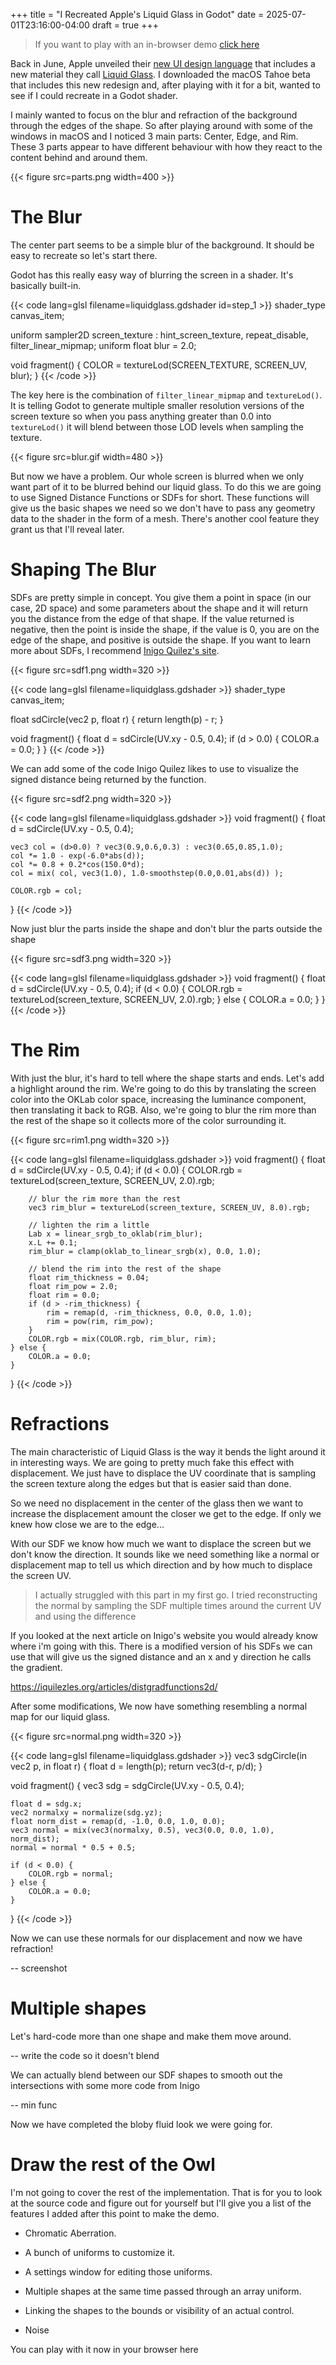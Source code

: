 +++
title = "I Recreated Apple's Liquid Glass in Godot"
date = 2025-07-01T23:16:00-04:00
draft = true
+++


> If you want to play with an in-browser demo [click here](https://nostabyte.itch.io/godot-liquid-glass-demo)

Back in June, Apple unveiled their [new UI design language](https://www.apple.com/newsroom/2025/06/apple-introduces-a-delightful-and-elegant-new-software-design/) that includes a new material they call [Liquid Glass](https://developer.apple.com/documentation/technologyoverviews/liquid-glass). I downloaded the macOS Tahoe beta that includes this new redesign and, after playing with it for a bit, wanted to see if I could recreate in a Godot shader.

I mainly wanted to focus on the blur and refraction of the background through the edges of the shape. So after playing around with some of the windows in macOS and I noticed 3 main parts: Center, Edge, and Rim. These 3 parts appear to have different behaviour with how they react to the content behind and around them.

{{< figure src=parts.png width=400 >}}

# The Blur

The center part seems to be a simple blur of the background. It should be easy to recreate so let's start there.

Godot has this really easy way of blurring the screen in a shader. It's basically built-in.

{{< code lang=glsl filename=liquidglass.gdshader id=step_1 >}}
shader_type canvas_item;

uniform sampler2D screen_texture : hint_screen_texture, repeat_disable, filter_linear_mipmap;
uniform float blur = 2.0;

void fragment() {
	COLOR = textureLod(SCREEN_TEXTURE, SCREEN_UV, blur);
}
{{< /code >}}

The key here is the combination of `filter_linear_mipmap` and `textureLod()`. It is telling Godot to generate multiple smaller resolution versions of the screen texture so when you pass anything greater than 0.0 into `textureLod()` it will blend between those LOD levels when sampling the texture.

{{< figure src=blur.gif width=480 >}}

But now we have a problem. Our whole screen is blurred when we only want part of it to be blurred behind our liquid glass. To do this we are going to use Signed Distance Functions or SDFs for short. These functions will give us the basic shapes we need so we don't have to pass any geometry data to the shader in the form of a mesh. There's another cool feature they grant us that I'll reveal later.

# Shaping The Blur

SDFs are pretty simple in concept. You give them a point in space (in our case, 2D space) and some parameters about the shape and it will return you the distance from the edge of that shape. If the value returned is negative, then the point is inside the shape, if the value is 0, you are on the edge of the shape, and positive is outside the shape. If you want to learn more about SDFs, I recommend [Inigo Quilez's site](https://iquilezles.org/articles/distfunctions2d/).

{{< figure src=sdf1.png width=320 >}}

{{< code lang=glsl filename=liquidglass.gdshader >}}
shader_type canvas_item;

float sdCircle(vec2 p, float r) {
	return length(p) - r;
}

void fragment() {
	float d = sdCircle(UV.xy - 0.5, 0.4);
	if (d > 0.0) {
		COLOR.a = 0.0;
	}
}
{{< /code >}}

We can add some of the code Inigo Quilez likes to use to visualize the signed distance being returned by the function.

{{< figure src=sdf2.png width=320 >}}

{{< code lang=glsl filename=liquidglass.gdshader >}}
void fragment() {
	float d = sdCircle(UV.xy - 0.5, 0.4);
	
	vec3 col = (d>0.0) ? vec3(0.9,0.6,0.3) : vec3(0.65,0.85,1.0);
	col *= 1.0 - exp(-6.0*abs(d));
	col *= 0.8 + 0.2*cos(150.0*d);
	col = mix( col, vec3(1.0), 1.0-smoothstep(0.0,0.01,abs(d)) );
	
	COLOR.rgb = col;
}
{{< /code >}}

Now just blur the parts inside the shape and don't blur the parts outside the shape

{{< figure src=sdf3.png width=320 >}}

{{< code lang=glsl filename=liquidglass.gdshader >}}
void fragment() {
	float d = sdCircle(UV.xy - 0.5, 0.4);
	if (d < 0.0) {
		COLOR.rgb = textureLod(screen_texture, SCREEN_UV, 2.0).rgb;
	} else {
		COLOR.a = 0.0;
	}
}
{{< /code >}}

# The Rim

With just the blur, it's hard to tell where the shape starts and ends. Let's add a highlight around the rim. We're going to do this by translating the screen color into the OKLab color space, increasing the luminance component, then translating it back to RGB. Also, we're going to blur the rim more than the rest of the shape so it collects more of the color surrounding it.

{{< figure src=rim1.png width=320 >}}

{{< code lang=glsl filename=liquidglass.gdshader >}}
void fragment() {
	float d = sdCircle(UV.xy - 0.5, 0.4);
	if (d < 0.0) {
		COLOR.rgb = textureLod(screen_texture, SCREEN_UV, 2.0).rgb;

		// blur the rim more than the rest
		vec3 rim_blur = textureLod(screen_texture, SCREEN_UV, 8.0).rgb;

		// lighten the rim a little
		Lab x = linear_srgb_to_oklab(rim_blur);
		x.L += 0.1;
		rim_blur = clamp(oklab_to_linear_srgb(x), 0.0, 1.0);

		// blend the rim into the rest of the shape
		float rim_thickness = 0.04;
		float rim_pow = 2.0;
		float rim = 0.0;
		if (d > -rim_thickness) {
			rim = remap(d, -rim_thickness, 0.0, 0.0, 1.0);
			rim = pow(rim, rim_pow);
		}
		COLOR.rgb = mix(COLOR.rgb, rim_blur, rim);
	} else {
		COLOR.a = 0.0;
	}
}
{{< /code >}}


# Refractions

The main characteristic of Liquid Glass is the way it bends the light around it in interesting ways. We are going to pretty much fake this effect with displacement. We just have to displace the UV coordinate that is sampling the screen texture along the edges but that is easier said than done. 

So we need no displacement in the center of the glass then we want to increase the displacement amount the closer we get to the edge. If only we knew how close we are to the edge...

With our SDF we know how much we want to displace the screen but we don't know the direction. It sounds like we need something like a normal or displacement map to tell us which direction and by how much to displace the screen UV.

> I actually struggled with this part in my first go. I tried reconstructing the normal by sampling the SDF multiple times around the current UV and using the difference

If you looked at the next article on Inigo's website you would already know where i'm going with this. There is a modified version of his SDFs we can use that will give us the signed distance and an x and y direction he calls the gradient.

https://iquilezles.org/articles/distgradfunctions2d/

After some modifications, We now have something resembling a normal map for our liquid glass.

{{< figure src=normal.png width=320 >}}

{{< code lang=glsl filename=liquidglass.gdshader >}}
vec3 sdgCircle(in vec2 p, in float r) {
	float d = length(p);
	return vec3(d-r, p/d);
}

void fragment() {
	vec3 sdg = sdgCircle(UV.xy - 0.5, 0.4);
	
	float d = sdg.x;
	vec2 normalxy = normalize(sdg.yz);
	float norm_dist = remap(d, -1.0, 0.0, 1.0, 0.0);
	vec3 normal = mix(vec3(normalxy, 0.5), vec3(0.0, 0.0, 1.0), norm_dist);
	normal = normal * 0.5 + 0.5;
	
	if (d < 0.0) {
		COLOR.rgb = normal;
	} else {
		COLOR.a = 0.0;
	}
}
{{< /code >}}


Now we can use these normals for our displacement and now we have refraction!

-- screenshot


# Multiple shapes

Let's hard-code more than one shape and make them move around. 

-- write the code so it doesn't blend

We can actually blend between our SDF shapes to smooth out the intersections with some more code from Inigo

-- min func

Now we have completed the bloby fluid look we were going for.

# Draw the rest of the Owl

I'm not going to cover the rest of the implementation. That is for you to look at the source code and figure out for yourself but I'll give you a list of the features I added after this point to make the demo.

- Chromatic Aberration.

- A bunch of uniforms to customize it.

- A settings window for editing those uniforms.

- Multiple shapes at the same time passed through an array uniform.

- Linking the shapes to the bounds or visibility of an actual control.

- Noise

You can play with it now in your browser here






